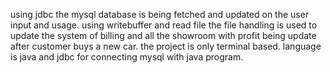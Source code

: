 using jdbc the mysql database is being fetched and updated on the user input and usage.
using writebuffer and read file the file handling is used to update the system of billing and all the showroom with profit being update after customer buys a new car.
the project is only terminal based.
language is java and jdbc for connecting mysql with java program. 
